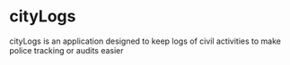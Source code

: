# cityLogs
cityLogs is an application designed to keep logs of civil activities to make police tracking or audits easier
